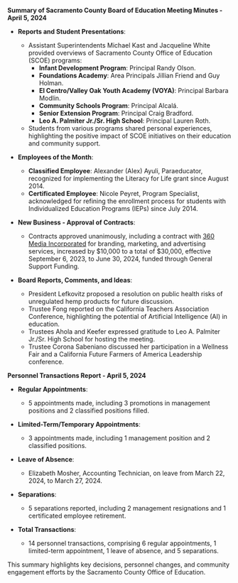 **Summary of Sacramento County Board of Education Meeting Minutes - April 5, 2024**

- **Reports and Student Presentations**: 
  - Assistant Superintendents Michael Kast and Jacqueline White provided overviews of Sacramento County Office of Education (SCOE) programs:
    - **Infant Development Program**: Principal Randy Olson.
    - **Foundations Academy**: Area Principals Jillian Friend and Guy Holman.
    - **El Centro/Valley Oak Youth Academy (VOYA)**: Principal Barbara Modlin.
    - **Community Schools Program**: Principal Alcalá.
    - **Senior Extension Program**: Principal Craig Bradford.
    - **Leo A. Palmiter Jr./Sr. High School**: Principal Lauren Roth.
  - Students from various programs shared personal experiences, highlighting the positive impact of SCOE initiatives on their education and community support.

- **Employees of the Month**: 
  - **Classified Employee**: Alexander (Alex) Ayuli, Paraeducator, recognized for implementing the Literacy for Life grant since August 2014.
  - **Certificated Employee**: Nicole Peyret, Program Specialist, acknowledged for refining the enrollment process for students with Individualized Education Programs (IEPs) since July 2014.

- **New Business - Approval of Contracts**: 
  - Contracts approved unanimously, including a contract with [360 Media Incorporated](https://www.360mediainc.com/) for branding, marketing, and advertising services, increased by $10,000 to a total of $30,000, effective September 6, 2023, to June 30, 2024, funded through General Support Funding.

- **Board Reports, Comments, and Ideas**: 
  - President Lefkovitz proposed a resolution on public health risks of unregulated hemp products for future discussion.
  - Trustee Fong reported on the California Teachers Association Conference, highlighting the potential of Artificial Intelligence (AI) in education.
  - Trustees Ahola and Keefer expressed gratitude to Leo A. Palmiter Jr./Sr. High School for hosting the meeting.
  - Trustee Corona Sabeniano discussed her participation in a Wellness Fair and a California Future Farmers of America Leadership conference.

**Personnel Transactions Report - April 5, 2024**

- **Regular Appointments**: 
  - 5 appointments made, including 3 promotions in management positions and 2 classified positions filled.

- **Limited-Term/Temporary Appointments**: 
  - 3 appointments made, including 1 management position and 2 classified positions.

- **Leave of Absence**: 
  - Elizabeth Mosher, Accounting Technician, on leave from March 22, 2024, to March 27, 2024.

- **Separations**: 
  - 5 separations reported, including 2 management resignations and 1 certificated employee retirement.

- **Total Transactions**: 
  - 14 personnel transactions, comprising 6 regular appointments, 1 limited-term appointment, 1 leave of absence, and 5 separations.

This summary highlights key decisions, personnel changes, and community engagement efforts by the Sacramento County Office of Education.
